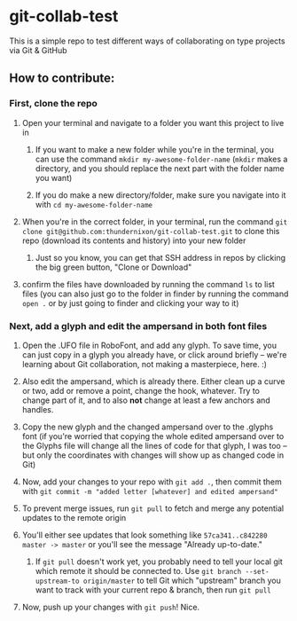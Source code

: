 # git-collab-test
This is a simple repo to test different ways of collaborating on type projects via Git &amp; GitHub

## How to contribute:

### First, clone the repo

1. Open your terminal and navigate to a folder you want this project to live in

    1. If you want to make a new folder while you're in the terminal, you can use the command `mkdir my-awesome-folder-name` (`mkdir` makes a directory, and you should replace the next part with the folder name you want)

    1. If you do make a new directory/folder, make sure you navigate into it with `cd my-awesome-folder-name`

1. When you're in the correct folder, in your terminal, run the command `git clone git@github.com:thundernixon/git-collab-test.git` to clone this repo (download its contents and history) into your new folder
    1. Just so you know, you can get that SSH address in repos by clicking the big green button, "Clone or Download"

1. confirm the files have downloaded by running the command `ls` to list files (you can also just go to the folder in finder by running the command `open .` or by just going to finder and clicking your way to it)

### Next, add a glyph and edit the ampersand in both font files

1. Open the .UFO file in RoboFont, and add any glyph. To save time, you can just copy in a glyph you already have, or click around briefly – we're learning about Git collaboration, not making a masterpiece, here. :)

1. Also edit the ampersand, which is already there. Either clean up a curve or two, add or remove a point, change the hook, whatever. Try to change part of it, and to also **not** change at least a few anchors and handles.

1. Copy the new glyph and the changed ampersand over to the .glyphs font (if you're worried that copying the whole edited ampersand over to the Glyphs file will change all the lines of code for that glyph, I was too – but only the coordinates with changes will show up as changed code in Git)

1. Now, add your changes to your repo with `git add .`, then commit them with `git commit -m "added letter [whatever] and edited ampersand"`

1. To prevent merge issues, run `git pull` to fetch and merge any potential updates to the remote origin

1. You'll either see updates that look something like `57ca341..c842280  master -> master` or you'll see the message "Already up-to-date."
    1. If `git pull` doesn't work yet, you probably need to tell your local git which remote it should be connected to. Use `git branch --set-upstream-to origin/master` to tell Git which "upstream" branch you want to track with your current repo & branch, then run `git pull`

1. Now, push up your changes with `git push`! Nice.

